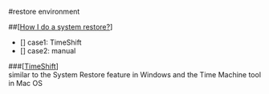 #restore environment

##[[How I do a system restore?](http://askubuntu.com/questions/56095/how-i-do-a-system-restore)]  
- [] case1: TimeShift  
- [] case2: manual  

###[[TimeShift](http://www.teejeetech.in/p/timeshift.html)]  
similar to the System Restore feature in Windows and the Time Machine tool in Mac OS  

